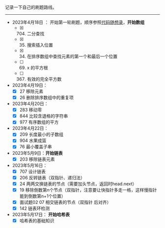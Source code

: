 记录一下自己的刷题路线。

***
- 2023年4月18日 ： 开始第一轮刷题，顺序参照[代码随想录](https://www.programmercarl.com/)，**开始数组**
    - [x] 704. 二分查找
    - [x] 35. 搜索插入位置
    - [x] 34. 在排序数组中查找元素的第一个和最后一个位置
    - [ ] 69. x 的平方根
    - [ ] 367. 有效的完全平方数
- 2023年4月19日：
    - [x] 27 移除元素
    - [x] 26 删除排序数组中的重复项
- 2023年4月20日：
    - [x] 283 移动零
    - [x] 844 比较含退格的字符串
    - [x] 977 有序数组的平方
- 2023年4月22日：
    - [x] 209 长度最小的子数组 
    - [x] 904 水果成篮
    - [x] 76 最小覆盖子串
- 2023年5月9日：**开始链表**
    - [x] 203 移除链表元素
- 2023年5月16日：
    - [x] 707 设计链表
    - [x] 206 反转链表（双指针、递归法）
    - [x] 24 两两交换链表的节点（需要加头节点，返回时head.next）
    - [x] 19 移除倒数第n个节点（双指针，注意要让快指针多走一格，这样慢指针能到倒数第n+1个位置）
    - [x] 面试题02 07 相交链表的节点（双指针 后对齐）
    - [x] 142 链表环检测
- 2023年5月17日： **开始哈希表**
    - [x] 哈希表的基础知识 
